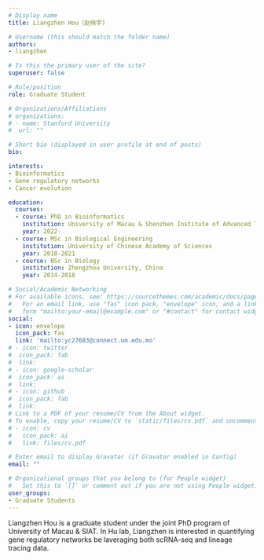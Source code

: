 ```yaml
---
# Display name
title: Liangzhen Hou（赵晓宇)

# Username (this should match the folder name)
authors:
- liangzhen

# Is this the primary user of the site?
superuser: false

# Role/position
role: Graduate Student

# Organizations/Affiliations
# organizations:
# - name: Stanford University
#  url: ""

# Short bio (displayed in user profile at end of posts)
bio: 

interests:
- Bioinformatics
- Gene regulatory networks
- Cancer evolution

education:
  courses:
  - course: PhD in Bioinformatics 
    institution: University of Macau & Shenzhen Institute of Advanced Technology
    year: 2022-
  - course: MSc in Biological Engineering
    institution: University of Chinese Academy of Sciences
    year: 2018-2021
  - course: BSc in Biology
    institution: Zhengzhou University, China
    year: 2014-2018

# Social/Academic Networking
# For available icons, see: https://sourcethemes.com/academic/docs/page-builder/#icons
#   For an email link, use "fas" icon pack, "envelope" icon, and a link in the
#   form "mailto:your-email@example.com" or "#contact" for contact widget.
social:
- icon: envelope
  icon_pack: fas
  link: 'mailto:yc27683@connect.um.edu.mo'
# - icon: twitter
#  icon_pack: fab
#  link: 
# - icon: google-scholar
#  icon_pack: ai
#  link: 
# - icon: github
#  icon_pack: fab
#  link: 
# Link to a PDF of your resume/CV from the About widget.
# To enable, copy your resume/CV to `static/files/cv.pdf` and uncomment the lines below.
# - icon: cv
#   icon_pack: ai
#   link: files/cv.pdf

# Enter email to display Gravatar (if Gravatar enabled in Config)
email: ""

# Organizational groups that you belong to (for People widget)
#   Set this to `[]` or comment out if you are not using People widget.
user_groups:
- Graduate Students
---
```


Liangzhen Hou is a graduate student under the joint PhD program of University of Macau & SIAT. In Hu lab, Liangzhen is interested in quantifying gene regulatory networks be laveraging both scRNA-seq and lineage tracing data.

